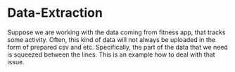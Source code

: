 # Data-Extraction
Suppose we are working with the data coming from fitness app, that tracks some activity. Often, this kind of data will not always be uploaded in the form of prepared csv and etc. Specifically, the part of the data that we need is squeezed between the lines. This is an example how to deal with that issue.
